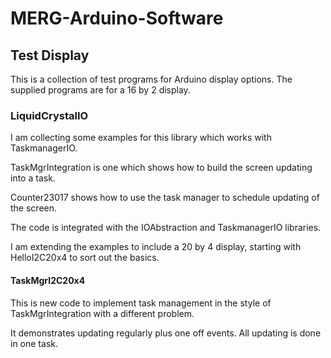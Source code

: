# MERG-Arduino-Software

 ## Test Display
 
 This is a collection of test programs for Arduino display options. The supplied programs are for a 16 by 2 display.
 
 ### LiquidCrystalIO
 
 I am collecting some examples for this library which works with TaskmanagerIO.
 
 TaskMgrIntegration is one which shows how to build the screen updating into a task.
 
 Counter23017 shows how to use the task manager to schedule updating of the screen.
 
 The code is integrated with the IOAbstraction and TaskmanagerIO libraries.
 
 I am extending the examples to include a 20 by 4 display, starting with HelloI2C20x4 to sort out the basics.

 #### TaskMgrI2C20x4
 
 This is new code to implement task management in the style of TaskMgrIntegration with a different problem.
 
 It demonstrates updating regularly plus one off events. All updating is done in one task.
  
